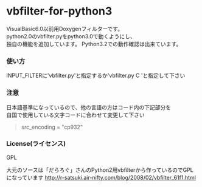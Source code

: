 vbfilter-for-python3
====================
VisualBasic6.0以前用Doxygenフィルターです。  
python2.0のvbfilter.pyをpython3.0で動くようにし、  
独自の機能を追加しています。
Python3.2での動作確認は出来ています。  

### 使い方
INPUT_FILTERに'vbfilter.py'と指定するか'vbfilter.py C 'と指定して下さい  

### 注意
日本語基準になっているので、他の言語の方はコード内の下記部分を  
自国で使用している文字コードに合わせて変更して下さい  
>src_encoding = "cp932"

### License(ライセンス)

GPL

大元のソースは「だらろぐ」さんのPython2用vbfilterから作っているのでGPLになっています
http://r-satsuki.air-nifty.com/blog/2008/02/vbfilter_61f1.html
